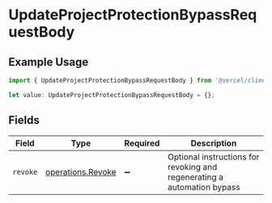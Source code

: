 # UpdateProjectProtectionBypassRequestBody

## Example Usage

```typescript
import { UpdateProjectProtectionBypassRequestBody } from '@vercel/client/models/operations';

let value: UpdateProjectProtectionBypassRequestBody = {};
```

## Fields

| Field    | Type                                                   | Required           | Description                                                             |
| -------- | ------------------------------------------------------ | ------------------ | ----------------------------------------------------------------------- |
| `revoke` | [operations.Revoke](../../models/operations/revoke.md) | :heavy_minus_sign: | Optional instructions for revoking and regenerating a automation bypass |
